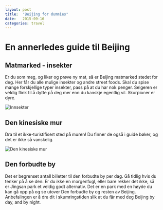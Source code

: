 ```yaml
---
layout: post
title:  "Beijing for dummies"
date:   2015-09-16
categories: travel
---
```

En annerledes guide til Beijing
===============================

Matmarked - insekter
--------------------
Er du som meg, og liker og prøve ny mat, så er Beijing matmarked stedet for deg. Her får du alle mulige insekter og andre street foods. Skal du spise mange forskjellige typer insekter, pass på at du har nok penger. Selgeren er veldig flink til å dytte på deg mer enn du kanskje egentlig vil. Skorpioner er dyre.

![Innsekter](/img/insekter.jpg "Innsekter")

Den kinesiske mur
-----------------
Dra til et ikke-turistifisert sted på muren! Du finner de også i guide bøker, og det er ikke så vanskelig. 

![Den kinesiske mur](/img/KinesiskeMur.jpg "KinesiskeMur")

Den forbudte by
---------------
Det er begrenset antall billetter til den forbudte by per dag. Gå tidlig hvis du tenker på å se den. Er du ikke en morgenfugl, eller bare rekker det ikke, så er Jingsan park et veldig godt alternativ. Det er en park med en høyde du kan gå opp på og se utover Den forbudte by og resten av Beijing. Anbefalingen er å dra dit i skumringstiden slik at du får med deg Beijing by day, and by night. 


